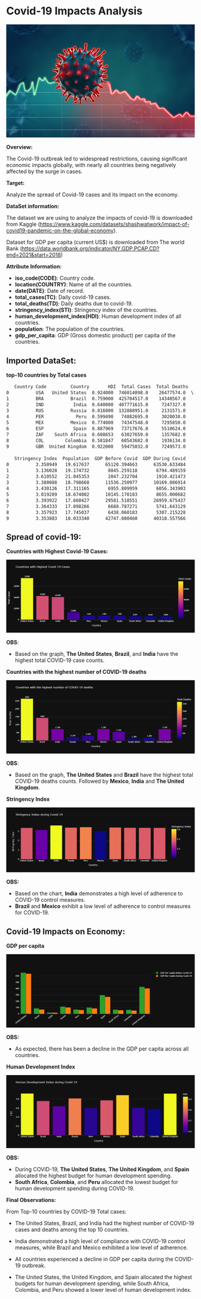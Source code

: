 # **Covid-19 Impacts Analysis**

![alt text](https://github.com/Cristhian-Ninanya/covid-19_impacts/blob/main/Images/covid_cover.jpg?raw=true)

**Overview:**

The Covid-19 outbreak led to widespread restrictions, causing significant economic impacts globally, with nearly all countries being negatively affected by the surge in cases.

**Target:**

Analyze the spread of Covid-19 cases and its impact on the economy.

**DataSet information:**

The dataset we are using to analyze the impacts of covid-19 is downloaded from Kaggle (https://www.kaggle.com/datasets/shashwatwork/impact-of-covid19-pandemic-on-the-global-economy).

Dataset for GDP per capita (current US$) is downloaded from The world Bank (https://data.worldbank.org/indicator/NY.GDP.PCAP.CD?end=2021&start=2018)


**Attribute Information:**

* **iso_code(CODE)**: Country code.
* **location(COUNTRY)**: Name of all the countries.
* **date(DATE)**: Date of record.
* **total_cases(TC)**: Daily covid-19 cases.
* **total_deaths(TD)**: Daily deaths due to covid-19.
* **stringency_index(STI)**: Stringency index of the countries.
* **human_development_index(HDI)**: Human development index of all countries.
* **population**: The population of the countries.
* **gdp_per_capita**: GDP (Gross domestic product) per capita of the countries.

## Imported DataSet:

**top-10 countries by Total cases**

```
   Country Code         Country       HDI  Total Cases  Total Deaths   
0          USA   United States  0.924000  746014098.0    26477574.0  \
1          BRA          Brazil  0.759000  425704517.0    14340567.0   
2          IND           India  0.640000  407771615.0     7247327.0   
3          RUS          Russia  0.816000  132888951.0     2131571.0   
4          PER            Peru  0.599490   74882695.0     3020038.0   
5          MEX          Mexico  0.774000   74347548.0     7295850.0   
6          ESP           Spain  0.887969   73717676.0     5510624.0   
7          ZAF    South Africa  0.608653   63027659.0     1357682.0   
8          COL        Colombia  0.581847   60543682.0     1936134.0   
9          GBR  United Kingdom  0.922000   59475032.0     7249573.0   

   Stringency Index  Population  GDP Before Covid  GDP During Covid  
0          3.350949   19.617637      65120.394663      63530.633484  
1          3.136028   19.174732       8845.259118       6794.489159  
2          3.610552   21.045353       2047.232704       1910.421473  
3          3.380088   18.798668      11536.250977      10169.086914  
4          3.430126   17.311165       6955.809959       6056.343903  
5          3.019289   18.674802      10145.170183       8655.000682  
6          3.393922   17.660427      29581.518551      26959.675437  
7          3.364333   17.898266       6688.787271       5741.643129  
8          3.357923   17.745037       6438.060183       5307.215228  
9          3.353883   18.033340      42747.080460      40318.557566  
```

## Spread of covid-19:

**Countries with Highest Covid-19 Cases:**

![alt text](https://github.com/Cristhian-Ninanya/covid-19_impacts/blob/main/Images/high_cases.png?raw=true)

**OBS**:
* Based on the graph, **The United States**, **Brazil**, and **India** have the highest total COVID-19 case counts.

**Countries with the highest number of COVID-19 deaths**

![alt text](https://github.com/Cristhian-Ninanya/covid-19_impacts/blob/main/Images/high_deaths.png?raw=true)

**OBS**:
* Based on the graph, **The United States** and **Brazil** have the highest total COVID-19 deaths counts. Followed by **Mexico**, **India** and **The United Kingdom**.


**Stringency Index**

![alt text](https://github.com/Cristhian-Ninanya/covid-19_impacts/blob/main/Images/si_index.png?raw=true)

**OBS:**
* Based on the chart, **India** demonstrates a high level of adherence to COVID-19 control measures.
* **Brazil** and **Mexico** exhibit a low level of adherence to control measures for COVID-19.


## Covid-19 Impacts on Economy:

**GDP per capita**

![alt text](https://github.com/Cristhian-Ninanya/covid-19_impacts/blob/main/Images/gdp_compare.png?raw=true)

**OBS:**
* As expected, there has been a decline in the GDP per capita across all countries.

**Human Development Index**

![alt text](https://github.com/Cristhian-Ninanya/covid-19_impacts/blob/main/Images/hdi_index.png?raw=true)

**OBS:**
* During COVID-19, **The United States**, **The United Kingdom**, and **Spain** allocated the highest budget for human development spending.
* **South Africa**, **Colombia**, and **Peru** allocated the lowest budget for human development spending during COVID-19.


**Final Observations:**

From Top-10 countries by COVID-19 Total cases:

* The United States, Brazil, and India had the highest number of COVID-19 cases and deaths among the top 10 countries.

* India demonstrated a high level of compliance with COVID-19 control measures, while Brazil and Mexico exhibited a low level of adherence.

* All countries experienced a decline in GDP per capita during the COVID-19 outbreak.

* The United States, the United Kingdom, and Spain allocated the highest budgets for human development spending, while South Africa, Colombia, and Peru showed a lower level of human development index.


